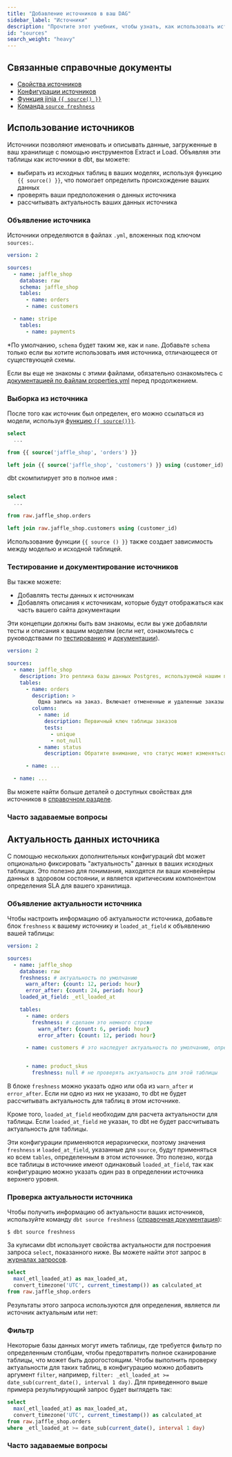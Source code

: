 ```yaml
---
title: "Добавление источников в ваш DAG"
sidebar_label: "Источники"
description: "Прочтите этот учебник, чтобы узнать, как использовать источники при работе с dbt."
id: "sources"
search_weight: "heavy"
---
```


## Связанные справочные документы
* [Свойства источников](/reference/source-properties)
* [Конфигурации источников](/reference/source-configs)
* [Функция jinja `{{ source() }}`](/reference/dbt-jinja-functions/source)
* [Команда `source freshness`](/reference/commands/source)

## Использование источников
Источники позволяют именовать и описывать данные, загруженные в ваш хранилище с помощью инструментов Extract и Load. Объявляя эти таблицы как источники в dbt, вы можете:
- выбирать из исходных таблиц в ваших моделях, используя функцию `{{ source() }}`, что помогает определить происхождение ваших данных
- проверять ваши предположения о данных источника
- рассчитывать актуальность ваших данных источника

### Объявление источника

Источники определяются в файлах `.yml`, вложенных под ключом `sources:`.

<File name='models/<filename>.yml'>

```yaml
version: 2

sources:
  - name: jaffle_shop
    database: raw  
    schema: jaffle_shop  
    tables:
      - name: orders
      - name: customers

  - name: stripe
    tables:
      - name: payments
```

</File>

*По умолчанию, `schema` будет таким же, как и `name`. Добавьте `schema` только если вы хотите использовать имя источника, отличающееся от существующей схемы.

Если вы еще не знакомы с этими файлами, обязательно ознакомьтесь с [документацией по файлам properties.yml](/reference/configs-and-properties) перед продолжением.

### Выборка из источника

После того как источник был определен, его можно ссылаться из модели, используя [функцию `{{ source()}}`](/reference/dbt-jinja-functions/source).

<File name='models/orders.sql'>

```sql
select
  ...

from {{ source('jaffle_shop', 'orders') }}

left join {{ source('jaffle_shop', 'customers') }} using (customer_id)

```

</File>

dbt скомпилирует это в полное имя <Term id="table" />:

<File name='target/compiled/jaffle_shop/models/my_model.sql'>

```sql

select
  ...

from raw.jaffle_shop.orders

left join raw.jaffle_shop.customers using (customer_id)

```

</File>

Использование функции `{{ source () }}` также создает зависимость между моделью и исходной таблицей.

<Lightbox src="/img/docs/building-a-dbt-project/sources-dag.png" title="Функция source сообщает dbt, что модель зависит от источника"/>

### Тестирование и документирование источников
Вы также можете:
- Добавлять тесты данных к источникам
- Добавлять описания к источникам, которые будут отображаться как часть вашего сайта документации

Эти концепции должны быть вам знакомы, если вы уже добавляли тесты и описания к вашим моделям (если нет, ознакомьтесь с руководствами по [тестированию](/docs/build/data-tests) и [документации](/docs/build/documentation)).

<File name='models/<filename>.yml'>

```yaml
version: 2

sources:
  - name: jaffle_shop
    description: Это реплика базы данных Postgres, используемой нашим приложением
    tables:
      - name: orders
        description: >
          Одна запись на заказ. Включает отмененные и удаленные заказы.
        columns:
          - name: id
            description: Первичный ключ таблицы заказов
            tests:
              - unique
              - not_null
          - name: status
            description: Обратите внимание, что статус может изменяться со временем

      - name: ...

  - name: ...
```

</File>

Вы можете найти больше деталей о доступных свойствах для источников в [справочном разделе](/reference/source-properties).

### Часто задаваемые вопросы
<FAQ path="Project/source-has-bad-name" />
<FAQ path="Project/source-in-different-database" />
<FAQ path="Models/source-quotes" />
<FAQ path="Tests/testing-sources" />
<FAQ path="Runs/running-models-downstream-of-source" />

## Актуальность данных источника
С помощью нескольких дополнительных конфигураций dbt может опционально фиксировать "актуальность" данных в ваших исходных таблицах. Это полезно для понимания, находятся ли ваши конвейеры данных в здоровом состоянии, и является критическим компонентом определения SLA для вашего хранилища.

### Объявление актуальности источника
Чтобы настроить информацию об актуальности источника, добавьте блок `freshness` к вашему источнику и `loaded_at_field` к объявлению вашей таблицы:

<File name='models/<filename>.yml'>

```yaml
version: 2

sources:
  - name: jaffle_shop
    database: raw
    freshness: # актуальность по умолчанию
      warn_after: {count: 12, period: hour}
      error_after: {count: 24, period: hour}
    loaded_at_field: _etl_loaded_at

    tables:
      - name: orders
        freshness: # сделаем это немного строже
          warn_after: {count: 6, period: hour}
          error_after: {count: 12, period: hour}

      - name: customers # это наследует актуальность по умолчанию, определенную в блоке источника jaffle_shop в начале


      - name: product_skus
        freshness: null # не проверять актуальность для этой таблицы
```

</File>

В блоке `freshness` можно указать одно или оба из `warn_after` и `error_after`. Если ни одно из них не указано, то dbt не будет рассчитывать актуальность для таблиц в этом источнике.

Кроме того, `loaded_at_field` необходим для расчета актуальности для таблицы. Если `loaded_at_field` не указан, то dbt не будет рассчитывать актуальность для таблицы.

Эти конфигурации применяются иерархически, поэтому значения `freshness` и `loaded_at_field`, указанные для `source`, будут применяться ко всем `tables`, определенным в этом источнике. Это полезно, когда все таблицы в источнике имеют одинаковый `loaded_at_field`, так как конфигурацию можно указать один раз в определении источника верхнего уровня.

### Проверка актуальности источника
Чтобы получить информацию об актуальности ваших источников, используйте команду `dbt source freshness` ([справочная документация](/reference/commands/source)):

```
$ dbt source freshness
```

За кулисами dbt использует свойства актуальности для построения запроса `select`, показанного ниже. Вы можете найти этот запрос в [журналах запросов](/faqs/Runs/checking-logs).

```sql
select
  max(_etl_loaded_at) as max_loaded_at,
  convert_timezone('UTC', current_timestamp()) as calculated_at
from raw.jaffle_shop.orders

```

Результаты этого запроса используются для определения, является ли источник актуальным или нет:

<Lightbox src="/img/docs/building-a-dbt-project/snapshot-freshness.png" title="Ой! Не все так свежо, как хотелось бы!"/>

### Фильтр

Некоторые базы данных могут иметь таблицы, где требуется фильтр по определенным столбцам, чтобы предотвратить полное сканирование таблицы, что может быть дорогостоящим. Чтобы выполнить проверку актуальности для таких таблиц, в конфигурацию можно добавить аргумент `filter`, например, `filter: _etl_loaded_at >= date_sub(current_date(), interval 1 day)`. Для приведенного выше примера результирующий запрос будет выглядеть так:

```sql
select
  max(_etl_loaded_at) as max_loaded_at,
  convert_timezone('UTC', current_timestamp()) as calculated_at
from raw.jaffle_shop.orders
where _etl_loaded_at >= date_sub(current_date(), interval 1 day)
```

### Часто задаваемые вопросы
<FAQ path="Project/exclude-table-from-freshness" />
<FAQ path="Snapshots/snapshotting-freshness-for-one-source" />
<FAQ path="Project/dbt-source-freshness" />